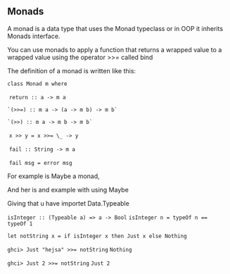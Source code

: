 ## Monads



A monad is a data type that uses the Monad typeclass or in OOP it inherits Monads interface.

You can use monads to apply a function that returns a wrapped value to a wrapped value using the operator >>= called bind

The definition of a monad is written like this:

`class Monad m where`

​	 `return :: a -> m a` 

  	`(>>=) :: m a -> (a -> m b) -> m b`

  	`(>>) :: m a -> m b -> m b` 

​	  `x >> y = x >>= \_ -> y`    

​	 `fail :: String -> m a`   

​	 `fail msg = error msg` 

For example is Maybe a monad,

And her is and example with using Maybe

Giving that u have importet Data.Typeable 



`isInteger :: (Typeable a) => a -> Bool` 
`isInteger n = typeOf n == typeOf 1`



`let notString x = if isInteger x then Just x else Nothing`



`ghci> Just "hejsa" >>= notString`
`Nothing`

`ghci> Just 2 >>= notString`
`Just 2`